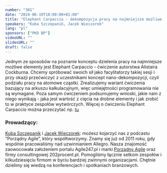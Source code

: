 ```yaml
---
number: "301"
date: "2024-06-19T18:00:00+01:00"
title: "Elephant Carpaccio - dekompozycja pracy na najmniejsze możliwe kawałki"
speakers: "Kuba Szczepanik, Jacek Wieczorek"
lang: "pl"
sponsors: ["PKO BP"]
videoURL: ""
slidesURL: ""
draft: false
---
```


Jednym ze sposobów na poznanie konceptu dzielenia pracy na najmniejsze możliwe elementy jest Elephant Carpaccio - ćwiczenie autorstwa Alistaira Cockburna. Chcemy spróbować swoich sił jako facylitatorzy takiej sesji i przy okazji przećwiczyć z uczestnikami koncept nano-dekompozycji, czyli podziału pracy na atomowe cząstki. Zrealizujemy wariant ćwiczenia bazujący na arkuszu kalkulacyjnym, więc umiejętności programowania nie są wymagane. Poza samym ćwiczeniem podsumujemy wnioski, jakie nam z niego wynikają - jaka jest wartość z cięcia na drobne elementy i jak zrobić to w praktyce zespołów wytwórczych.
Więcej o ćwiczeniu Elephant Carpaccio można przeczytać np. [tu](https://alistair.cockburn.us/wp-content/uploads/2018/02/Elephant-Carpaccio-exercise-instructions.pdf)

### Prowadzący:

[Kuba Szczepanik](https://www.linkedin.com/in/kubaszczepanik/) i [Jacek Wieczorek](https://www.linkedin.com/in/jacekwieczorek/): możesz kojarzyć nas z podcastu “Porządny Agile”, który współtworzymy. Znamy się już od 2011 roku, gdy wspólnie pracowaliśmy nad uzwinnianiem Allegro. Nasza znajomość zaowocowała założeniem portalu Agile247.pl i marki [Porządny Agile](https://www.linkedin.com/company/podcast-porz%C4%85dny-agile/) oraz firmy consultingowej 202procent.pl. Pomogliśmy łącznie setkom zespołów i kilkudziesięciu firmom w byciu bardziej zwinnymi organizacjami. Chętnie dzielimy się wiedzą na konferencjach i spotkaniach branżowych.
